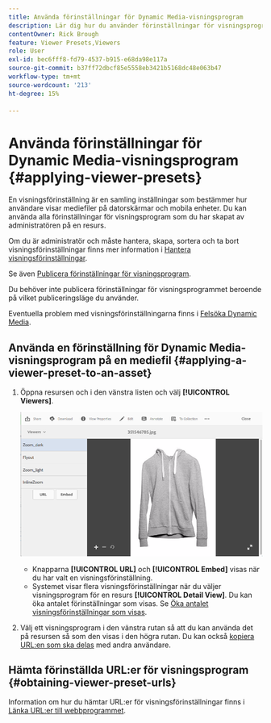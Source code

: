 ```yaml
---
title: Använda förinställningar för Dynamic Media-visningsprogram
description: Lär dig hur du använder förinställningar för visningsprogram i Dynamic Media.
contentOwner: Rick Brough
feature: Viewer Presets,Viewers
role: User
exl-id: bec6fff8-fd79-4537-b915-e68da98e117a
source-git-commit: b37ff72dbcf85e5558eb3421b5168dc48e063b47
workflow-type: tm+mt
source-wordcount: '213'
ht-degree: 15%

---
```


# Använda förinställningar för Dynamic Media-visningsprogram {#applying-viewer-presets}

En visningsförinställning är en samling inställningar som bestämmer hur användare visar mediefiler på datorskärmar och mobila enheter. Du kan använda alla förinställningar för visningsprogram som du har skapat av administratören på en resurs.

Om du är administratör och måste hantera, skapa, sortera och ta bort visningsförinställningar finns mer information i [Hantera visningsförinställningar](managing-viewer-presets.md).

Se även [Publicera förinställningar för visningsprogram](managing-viewer-presets.md#publishing-viewer-presets).

Du behöver inte publicera förinställningar för visningsprogrammet beroende på vilket publiceringsläge du använder.

Eventuella problem med visningsförinställningarna finns i [Felsöka Dynamic Media](troubleshoot-dm.md#viewers).

## Använda en förinställning för Dynamic Media-visningsprogram på en mediefil {#applying-a-viewer-preset-to-an-asset}

1. Öppna resursen och i den vänstra listen och välj **[!UICONTROL Viewers]**.

   ![chlimage_1-104](assets/chlimage_1-104.png)

   * Knapparna **[!UICONTROL URL]** och **[!UICONTROL Embed]** visas när du har valt en visningsförinställning.
   * Systemet visar flera visningsförinställningar när du väljer visningsprogram för en resurs **[!UICONTROL Detail View]**. Du kan öka antalet förinställningar som visas. Se [Öka antalet visningsförinställningar som visas](managing-viewer-presets.md).

1. Välj ett visningsprogram i den vänstra rutan så att du kan använda det på resursen så som den visas i den högra rutan. Du kan också [kopiera URL:en som ska delas](linking-urls-to-yourwebapplication.md) med andra användare.

## Hämta förinställda URL:er för visningsprogram {#obtaining-viewer-preset-urls}

Information om hur du hämtar URL:er för visningsförinställningar finns i [Länka URL:er till webbprogrammet](linking-urls-to-yourwebapplication.md).
